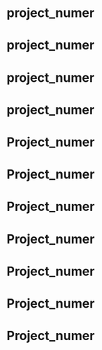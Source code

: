 # project_numer
# project_numer
# project_numer
# project_numer
# Project_numer
# Project_numer
# Project_numer
# Project_numer
# Project_numer
# Project_numer
# Project_numer
